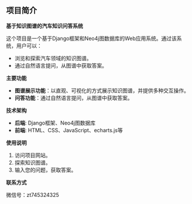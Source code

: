 ## 项目简介

**基于知识图谱的汽车知识问答系统**

这个项目是一个基于Django框架和Neo4j图数据库的Web应用系统。通过该系统，用户可以：

* 浏览和探索汽车领域的知识图谱。
* 通过自然语言提问，从图谱中获取答案。

**主要功能**

* **图谱展示功能**：以直观、可视化的方式展示知识图谱，并提供多种交互操作。
* **问答功能**：通过自然语言提问，从图谱中获取答案。


**技术架构**

* **后端**: Django框架、Neo4j图数据库
* **前端**: HTML、CSS、JavaScript、echarts.js等


**使用说明**

1. 访问项目网站。
2. 探索知识图谱。
3. 输入您的问题，获取答案。


**联系方式**

微信号：zt745324325